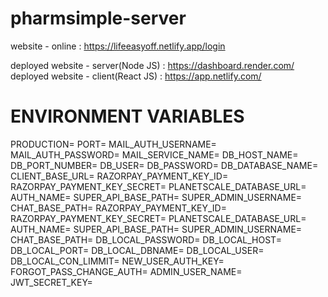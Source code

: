# pharmsimple-server

website - online : https://lifeeasyoff.netlify.app/login

deployed website - server(Node JS)  : https://dashboard.render.com/
deployed website - client(React JS) : https://app.netlify.com/


# ENVIRONMENT VARIABLES

PRODUCTION=
PORT=
MAIL_AUTH_USERNAME=
MAIL_AUTH_PASSWORD=
MAIL_SERVICE_NAME=
DB_HOST_NAME=
DB_PORT_NUMBER=
DB_USER=
DB_PASSWORD=
DB_DATABASE_NAME=
CLIENT_BASE_URL=
RAZORPAY_PAYMENT_KEY_ID=
RAZORPAY_PAYMENT_KEY_SECRET=
PLANETSCALE_DATABASE_URL=
AUTH_NAME=
SUPER_API_BASE_PATH=
SUPER_ADMIN_USERNAME=
CHAT_BASE_PATH=
RAZORPAY_PAYMENT_KEY_ID=
RAZORPAY_PAYMENT_KEY_SECRET=
PLANETSCALE_DATABASE_URL=
AUTH_NAME=
SUPER_API_BASE_PATH=
SUPER_ADMIN_USERNAME=
CHAT_BASE_PATH=
DB_LOCAL_PASSWORD=
DB_LOCAL_HOST=
DB_LOCAL_PORT=
DB_LOCAL_DBNAME=
DB_LOCAL_USER=
DB_LOCAL_CON_LIMMIT=
NEW_USER_AUTH_KEY=
FORGOT_PASS_CHANGE_AUTH=
ADMIN_USER_NAME=
JWT_SECRET_KEY=
